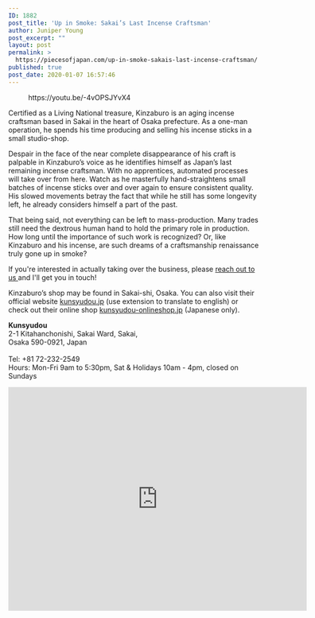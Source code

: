 ```yaml
---
ID: 1882
post_title: 'Up in Smoke: Sakai’s Last Incense Craftsman'
author: Juniper Young
post_excerpt: ""
layout: post
permalink: >
  https://piecesofjapan.com/up-in-smoke-sakais-last-incense-craftsman/
published: true
post_date: 2020-01-07 16:57:46
---
```

<!-- wp:core-embed/youtube {"url":"https://youtu.be/-4vOPSJYvX4","type":"video","providerNameSlug":"youtube","className":"wp-embed-aspect-16-9 wp-has-aspect-ratio"} -->
<figure class="wp-block-embed-youtube wp-block-embed is-type-video is-provider-youtube wp-embed-aspect-16-9 wp-has-aspect-ratio"><div class="wp-block-embed__wrapper">
https://youtu.be/-4vOPSJYvX4
</div></figure>
<!-- /wp:core-embed/youtube -->

<!-- wp:paragraph -->
<p>Certified as a Living National treasure, Kinzaburo is an aging incense craftsman based in Sakai in the heart of Osaka prefecture. As a one-man operation, he spends his time producing and selling his incense sticks in a small studio-shop.&nbsp;</p>
<!-- /wp:paragraph -->

<!-- wp:paragraph -->
<p>Despair in the face of the near complete disappearance of his craft is palpable in Kinzaburo’s voice as he identifies himself as Japan’s last remaining incense craftsman. With no apprentices, automated processes will take over from here. Watch as he masterfully hand-straightens small batches of incense sticks over and over again to ensure consistent quality. His slowed movements betray the fact that while he still has some longevity left, he already considers himself a part of the past.&nbsp;</p>
<!-- /wp:paragraph -->

<!-- wp:paragraph -->
<p>That being said, not everything can be left to mass-production. Many trades still need the dextrous human hand to hold the primary role in production. How long until the importance of such work is recognized? Or, like Kinzaburo and his incense, are such dreams of a craftsmanship renaissance truly gone up in smoke?&nbsp;</p>
<!-- /wp:paragraph -->

<!-- wp:paragraph -->
<p>If you're interested in actually taking over the business, please <a href="mailto:tina@piecesofjapan.com">reach out to us </a>and I'll get you in touch!</p>
<!-- /wp:paragraph -->

<!-- wp:paragraph -->
<p>Kinzaburo’s shop may be found in Sakai-shi, Osaka. You can also visit their official website <a href="http://www.kunsyudou.jp/">kunsyudou.jp</a> (use extension to translate to english) or check out their online shop <a href="http://www.kunsyudou-onlineshop.jp/">kunsyudou-onlineshop.jp</a> (Japanese only).<br></p>
<!-- /wp:paragraph -->

<!-- wp:paragraph -->
<p><strong>Kunsyudou</strong><br>2-1 Kitahanchonishi, Sakai Ward, Sakai, <br>Osaka 590-0921, Japan<br><br>Tel: +81 72-232-2549<br>Hours: Mon-Fri 9am to 5:30pm, Sat &amp; Holidays 10am - 4pm, closed on Sundays</p>
<!-- /wp:paragraph -->

<!-- wp:html -->
<iframe src="https://www.google.com/maps/embed?pb=!1m18!1m12!1m3!1d13138.032950796784!2d135.47488606915434!3d34.591307682487304!2m3!1f0!2f0!3f0!3m2!1i1024!2i768!4f13.1!3m3!1m2!1s0x0%3A0x5df3c7e26422ce69!2z77yI5qCq77yJ6Jar5Li75aCC!5e0!3m2!1sen!2sus!4v1578441274438!5m2!1sen!2sus" width="600" height="450" frameborder="0" style="border:0;" allowfullscreen=""></iframe>
<!-- /wp:html -->